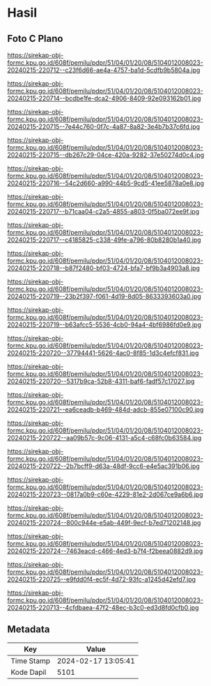 # Hasil

## Foto C Plano

https://sirekap-obj-formc.kpu.go.id/608f/pemilu/pdpr/51/04/01/20/08/5104012008023-20240215-220712--c23f6d66-ae4a-4757-ba1d-5cdfb9b5804a.jpg

https://sirekap-obj-formc.kpu.go.id/608f/pemilu/pdpr/51/04/01/20/08/5104012008023-20240215-220714--bcdbe1fe-dca2-4906-8409-92e093162b01.jpg

https://sirekap-obj-formc.kpu.go.id/608f/pemilu/pdpr/51/04/01/20/08/5104012008023-20240215-220715--7e44c760-0f7c-4a87-8a82-3e4b7b37c6fd.jpg

https://sirekap-obj-formc.kpu.go.id/608f/pemilu/pdpr/51/04/01/20/08/5104012008023-20240215-220715--db267c29-04ce-420a-9282-37e50274d0c4.jpg

https://sirekap-obj-formc.kpu.go.id/608f/pemilu/pdpr/51/04/01/20/08/5104012008023-20240215-220716--54c2d660-a990-44b5-9cd5-41ee5878a0e8.jpg

https://sirekap-obj-formc.kpu.go.id/608f/pemilu/pdpr/51/04/01/20/08/5104012008023-20240215-220717--b71caa04-c2a5-4855-a803-0f5ba072ee9f.jpg

https://sirekap-obj-formc.kpu.go.id/608f/pemilu/pdpr/51/04/01/20/08/5104012008023-20240215-220717--c4185825-c338-49fe-a796-80b8280b1a40.jpg

https://sirekap-obj-formc.kpu.go.id/608f/pemilu/pdpr/51/04/01/20/08/5104012008023-20240215-220718--b87f2480-bf03-4724-bfa7-bf9b3a4903a8.jpg

https://sirekap-obj-formc.kpu.go.id/608f/pemilu/pdpr/51/04/01/20/08/5104012008023-20240215-220719--23b2f397-f061-4d19-8d05-8633393603a0.jpg

https://sirekap-obj-formc.kpu.go.id/608f/pemilu/pdpr/51/04/01/20/08/5104012008023-20240215-220719--b63afcc5-5536-4cb0-94a4-4bf6986fd0e9.jpg

https://sirekap-obj-formc.kpu.go.id/608f/pemilu/pdpr/51/04/01/20/08/5104012008023-20240215-220720--37794441-5626-4ac0-8f85-1d3c4efcf831.jpg

https://sirekap-obj-formc.kpu.go.id/608f/pemilu/pdpr/51/04/01/20/08/5104012008023-20240215-220720--5317b9ca-52b8-4311-baf6-fadf57c17027.jpg

https://sirekap-obj-formc.kpu.go.id/608f/pemilu/pdpr/51/04/01/20/08/5104012008023-20240215-220721--ea6ceadb-b469-484d-adcb-855e07100c90.jpg

https://sirekap-obj-formc.kpu.go.id/608f/pemilu/pdpr/51/04/01/20/08/5104012008023-20240215-220722--aa09b57c-9c06-4131-a5c4-c68fc0b63584.jpg

https://sirekap-obj-formc.kpu.go.id/608f/pemilu/pdpr/51/04/01/20/08/5104012008023-20240215-220722--2b7bcff9-d63a-48df-9cc6-e4e5ac391b06.jpg

https://sirekap-obj-formc.kpu.go.id/608f/pemilu/pdpr/51/04/01/20/08/5104012008023-20240215-220723--0817a0b9-c60e-4229-81e2-2d067ce9a6b6.jpg

https://sirekap-obj-formc.kpu.go.id/608f/pemilu/pdpr/51/04/01/20/08/5104012008023-20240215-220724--800c944e-e5ab-449f-9ecf-b7ed71202148.jpg

https://sirekap-obj-formc.kpu.go.id/608f/pemilu/pdpr/51/04/01/20/08/5104012008023-20240215-220724--7463eacd-c466-4ed3-b7f4-f2beea0882d9.jpg

https://sirekap-obj-formc.kpu.go.id/608f/pemilu/pdpr/51/04/01/20/08/5104012008023-20240215-220725--e9fdd0f4-ec5f-4d72-93fc-a1245d42efd7.jpg

https://sirekap-obj-formc.kpu.go.id/608f/pemilu/pdpr/51/04/01/20/08/5104012008023-20240215-220713--4cfdbaea-47f2-48ec-b3c0-ed3d8fd0cfb0.jpg


## Metadata

| Key        | Value               |
| ---------- | ------------------- |
| Time Stamp | 2024-02-17 13:05:41 |
| Kode Dapil | 5101                |



